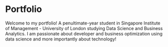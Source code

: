 # Portfolio
Welcome to my portfolio! 
A penultimate-year student in Singapore Institute of Management - University of London studying Data Science and Business Analytics. I am passionate about developer and business optimization using data science and more importantly about technology!

